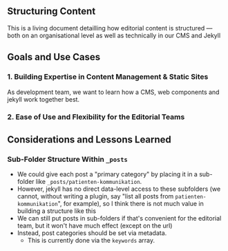 ## Structuring Content

This is a living document detailling how editorial content is structured — both on an organisational level as well as technically in our CMS and Jekyll

## Goals and Use Cases

### 1. Building Expertise in Content Management & Static Sites

As development team, we want to learn how a CMS, web components and jekyll work together best.

### 2. Ease of Use and Flexibility for the Editorial Teams


## Considerations and Lessons Learned

### Sub-Folder Structure Within `_posts`

- We could give each post a "primary category" by placing it in a sub-folder like `_posts/patienten-kommunikation`.
- However, jekyll has no direct data-level access to these subfolders (we cannot, without writing a plugin, say "list all posts from `patienten-kommunikation`", for example), so I think there is not much value in building a structure like this
- We can still put posts in sub-folders if that's convenient for the editorial team, but it won't have much effect (except on the url)
- Instead, post categories should be set via metadata. 
  - This is currently done via the `keywords` array.